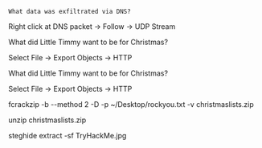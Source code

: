     What data was exfiltrated via DNS?

Right click at DNS packet -> Follow -> UDP Stream


What did Little Timmy want to be for Christmas?

Select File -> Export Objects -> HTTP


What did Little Timmy want to be for Christmas?

Select File -> Export Objects -> HTTP

fcrackzip -b --method 2 -D -p ~/Desktop/rockyou.txt -v christmaslists.zip

unzip  christmaslists.zip

steghide extract -sf TryHackMe.jpg

